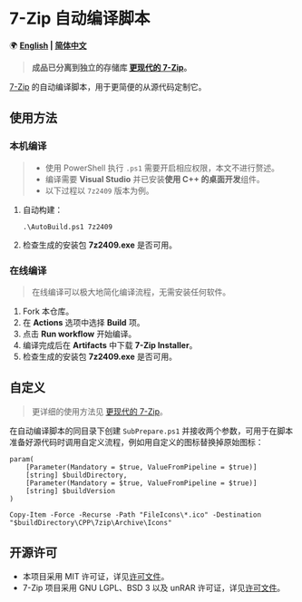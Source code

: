 ﻿# 7-Zip 自动编译脚本

🌍 **[English](README-EN.md) | [简体中文](README.md)**

> **成品已分离到独立的存储库 [更现代的 7-Zip](https://github.com/YukiIsait/MoreModern7Zip)。**

[7-Zip](https://www.7-zip.org/) 的自动编译脚本，用于更简便的从源代码定制它。

## 使用方法

### 本机编译

> - 使用 PowerShell 执行 `.ps1` 需要开启相应权限，本文不进行赘述。
> - 编译需要 **Visual Studio** 并已安装**使用 C++ 的桌面开发**组件。
> - 以下过程以 `7z2409` 版本为例。

1. 自动构建：

    ```pwsh
    .\AutoBuild.ps1 7z2409
    ```

2. 检查生成的安装包 **7z2409.exe** 是否可用。

### 在线编译

> 在线编译可以极大地简化编译流程，无需安装任何软件。

1. Fork 本仓库。
2. 在 **Actions** 选项中选择 **Build** 项。
3. 点击 **Run workflow** 开始编译。
4. 编译完成后在 **Artifacts** 中下载 **7-Zip Installer**。
5. 检查生成的安装包 **7z2409.exe** 是否可用。

## 自定义

> 更详细的使用方法见 [更现代的 7-Zip](https://github.com/YukiIsait/MoreModern7Zip)。

在自动编译脚本的同目录下创建 `SubPrepare.ps1` 并接收两个参数，可用于在脚本准备好源代码时调用自定义流程，例如用自定义的图标替换掉原始图标：

```pwsh
param(
    [Parameter(Mandatory = $true, ValueFromPipeline = $true)]
    [string] $buildDirectory,
    [Parameter(Mandatory = $true, ValueFromPipeline = $true)]
    [string] $buildVersion
)

Copy-Item -Force -Recurse -Path "FileIcons\*.ico" -Destination "$buildDirectory\CPP\7zip\Archive\Icons"
```

## 开源许可

- 本项目采用 MIT 许可证，详见[许可文件](LICENSE.md)。
- 7-Zip 项目采用 GNU LGPL、BSD 3 以及 unRAR 许可证，详见[许可文件](https://www.7-zip.org/license.txt)。
